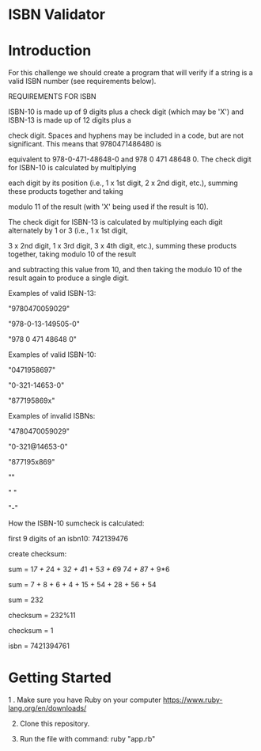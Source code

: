 # ISBN Validator




# Introduction

For this challenge we should create a program that will verify if a string is a valid ISBN number (see requirements below).


REQUIREMENTS FOR ISBN

ISBN-10 is made up of 9 digits plus a check digit (which may be 'X') and ISBN-13 is made up of 12 digits plus a

check digit. Spaces and hyphens may be included in a code, but are not significant. This means that 9780471486480 is

equivalent to 978-0-471-48648-0 and 978 0 471 48648 0. The check digit for ISBN-10 is calculated by multiplying

each digit by its position (i.e., 1 x 1st digit, 2 x 2nd digit, etc.), summing these products together and taking

modulo 11 of the result (with 'X' being used if the result is 10).

The check digit for ISBN-13 is calculated by multiplying each digit alternately by 1 or 3 (i.e., 1 x 1st digit,

3 x 2nd digit, 1 x 3rd digit, 3 x 4th digit, etc.), summing these products together, taking modulo 10 of the result

and subtracting this value from 10, and then taking the modulo 10 of the result again to produce a single digit.

Examples of valid ISBN-13: 

"9780470059029"

"978-0-13-149505-0"

"978 0 471 48648 0"

Examples of valid ISBN-10:

"0471958697"

"0-321-14653-0"

"877195869x"

Examples of invalid ISBNs:

"4780470059029"

"0-321@14653-0"

"877195x869"

""

" "

"-"


How the ISBN-10 sumcheck is calculated:

first 9 digits of an isbn10: 742139476

create checksum:

sum = 1*7 + 2*4 + 3*2 + 4*1 + 5*3 + 6*9 7*4 + 8*7 + 9*6

sum = 7 + 8 + 6 + 4 + 15 + 54 + 28 + 56 + 54

sum = 232

checksum = 232%11

checksum = 1

isbn = 7421394761 

# Getting Started

1 . Make sure you have Ruby on your computer https://www.ruby-lang.org/en/downloads/

2. Clone this repository.

3. Run the file with command: ruby "app.rb"
